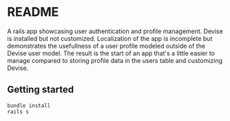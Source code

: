 # README

A rails app showcasing user authentication and profile management. Devise is
installed but not customized. Localization of the app is incomplete but
demonstrates the usefullness of a user profile modeled outside of the Devise
user model. The result is the start of an app that's a little easier to manage
compared to storing profile data in the users table and customizing Devise.

## Getting started

    bundle install
    rails s
